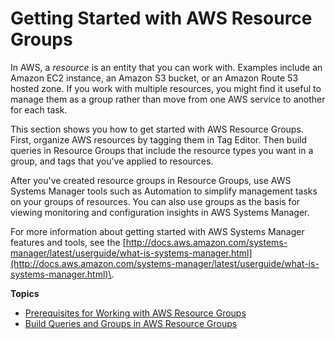# Getting Started with AWS Resource Groups<a name="gettingstarted"></a>

In AWS, a *resource* is an entity that you can work with\. Examples include an Amazon EC2 instance, an Amazon S3 bucket, or an Amazon Route 53 hosted zone\. If you work with multiple resources, you might find it useful to manage them as a group rather than move from one AWS service to another for each task\.

This section shows you how to get started with AWS Resource Groups\. First, organize AWS resources by tagging them in Tag Editor\. Then build queries in Resource Groups that include the resource types you want in a group, and tags that you've applied to resources\.

After you've created resource groups in Resource Groups, use AWS Systems Manager tools such as Automation to simplify management tasks on your groups of resources\. You can also use groups as the basis for viewing monitoring and configuration insights in AWS Systems Manager\.

For more information about getting started with AWS Systems Manager features and tools, see the [http://docs.aws.amazon.com/systems-manager/latest/userguide/what-is-systems-manager.html](http://docs.aws.amazon.com/systems-manager/latest/userguide/what-is-systems-manager.html)\.

**Topics**
+ [Prerequisites for Working with AWS Resource Groups](gettingstarted-prereqs.md)
+ [Build Queries and Groups in AWS Resource Groups](gettingstarted-query.md)